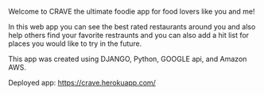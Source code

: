 Welcome to CRAVE the ultimate foodie app for food lovers like you and me!

In this web app you can see the best rated restaurants around you and also help others find your favorite restraunts and you can also add a hit list for places you would like to try in the future.

This app was created using DJANGO, Python, GOOGLE api, and Amazon AWS.

Deployed app: https://crave.herokuapp.com/

